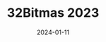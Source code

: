 ---
title: 32Bitmas 2023
description: Archive of submissions for the 32bitcafe 2023 holidays event.
url: https://32bit.cafe/holidays2023/display/
date: 2024-01-11
rss: true
tags:
    - 32bitcafe
    - submissions
    - archive
    - christmas
---